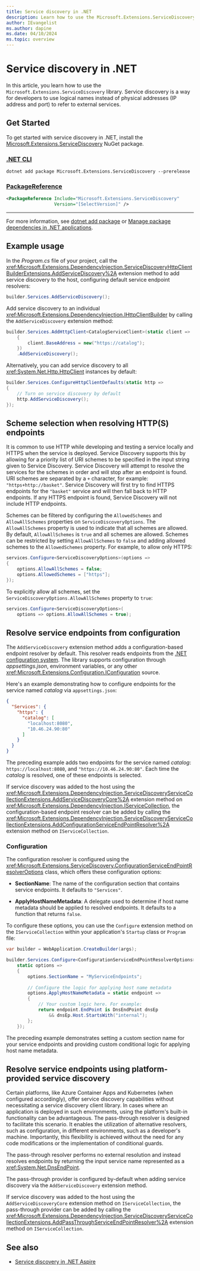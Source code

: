 ```yaml
---
title: Service discovery in .NET
description: Learn how to use the Microsoft.Extensions.ServiceDiscovery library to simplify the integration of service discovery patterns in .NET applications.
author: IEvangelist
ms.author: dapine
ms.date: 04/10/2024
ms.topic: overview
---
```


# Service discovery in .NET

In this article, you learn how to use the `Microsoft.Extensions.ServiceDiscovery` library. Service discovery is a way for developers to use logical names instead of physical addresses (IP address and port) to refer to external services.

## Get Started

To get started with service discovery in .NET, install the [Microsoft.Extensions.ServiceDiscovery](https://www.nuget.org/packages/Microsoft.Extensions.ServiceDiscovery) NuGet package.

### [.NET CLI](#tab/dotnet-cli)

```dotnetcli
dotnet add package Microsoft.Extensions.ServiceDiscovery --prerelease
```

### [PackageReference](#tab/package-reference)

```xml
<PackageReference Include="Microsoft.Extensions.ServiceDiscovery"
                  Version="[SelectVersion]" />
```

---

For more information, see [dotnet add package](../tools/dotnet-add-package.md) or [Manage package dependencies in .NET applications](../tools/dependencies.md).

## Example usage

In the _Program.cs_ file of your project, call the <xref:Microsoft.Extensions.DependencyInjection.ServiceDiscoveryHttpClientBuilderExtensions.AddServiceDiscovery%2A> extension method to add service discovery to the host, configuring default service endpoint resolvers:

```csharp
builder.Services.AddServiceDiscovery();
```

Add service discovery to an individual <xref:Microsoft.Extensions.DependencyInjection.IHttpClientBuilder> by calling the `AddServiceDiscovery` extension method:

```csharp
builder.Services.AddHttpClient<CatalogServiceClient>(static client =>
    {
        client.BaseAddress = new("https://catalog");
    })
    .AddServiceDiscovery();
```

Alternatively, you can add service discovery to all <xref:System.Net.Http.HttpClient> instances by default:

```csharp
builder.Services.ConfigureHttpClientDefaults(static http =>
{
    // Turn on service discovery by default
    http.AddServiceDiscovery();
});
```

## Scheme selection when resolving HTTP(S) endpoints

It is common to use HTTP while developing and testing a service locally and HTTPS when the service is deployed. Service Discovery supports this by allowing for a priority list of URI schemes to be specified in the input string given to Service Discovery. Service Discovery will attempt to resolve the services for the schemes in order and will stop after an endpoint is found. URI schemes are separated by a `+` character, for example: `"https+http://basket"`. Service Discovery will first try to find HTTPS endpoints for the `"basket"` service and will then fall back to HTTP endpoints. If any HTTPS endpoint is found, Service Discovery will not include HTTP endpoints.

Schemes can be filtered by configuring the `AllowedSchemes` and `AllowAllSchemes` properties on `ServiceDiscoveryOptions`. The `AllowAllSchemes` property is used to indicate that all schemes are allowed. By default, `AllowAllSchemes` is `true` and all schemes are allowed. Schemes can be restricted by setting `AllowAllSchemes` to `false` and adding allowed schemes to the `AllowedSchemes` property. For example, to allow only HTTPS:

```csharp
services.Configure<ServiceDiscoveryOptions>(options =>
{
    options.AllowAllSchemes = false;
    options.AllowedSchemes = ["https"];
});
```

To explicitly allow all schemes, set the `ServiceDiscoveryOptions.AllowAllSchemes` property to `true`:

```csharp
services.Configure<ServiceDiscoveryOptions>(
    options => options.AllowAllSchemes = true);
```

## Resolve service endpoints from configuration

The `AddServiceDiscovery` extension method adds a configuration-based endpoint resolver by default.
This resolver reads endpoints from the [.NET configuration system](configuration.md). The library supports configuration through _appsettings.json_, environment variables, or any other <xref:Microsoft.Extensions.Configuration.IConfiguration> source.

Here's an example demonstrating how to configure endpoints for the service named _catalog_ via `appsettings.json`:

```json
{
  "Services": {
    "https": {
      "catalog": [
        "localhost:8080",
        "10.46.24.90:80"
      ]
    }
  }
}
```

The preceding example adds two endpoints for the service named _catalog_: `https://localhost:8080`, and `"https://10.46.24.90:80"`. Each time the _catalog_ is resolved, one of these endpoints is selected.

If service discovery was added to the host using the <xref:Microsoft.Extensions.DependencyInjection.ServiceDiscoveryServiceCollectionExtensions.AddServiceDiscoveryCore%2A> extension method on <xref:Microsoft.Extensions.DependencyInjection.IServiceCollection>, the configuration-based endpoint resolver can be added by calling the <xref:Microsoft.Extensions.DependencyInjection.ServiceDiscoveryServiceCollectionExtensions.AddConfigurationServiceEndPointResolver%2A> extension method on `IServiceCollection`.

### Configuration

The configuration resolver is configured using the <xref:Microsoft.Extensions.ServiceDiscovery.ConfigurationServiceEndPointResolverOptions> class, which offers these configuration options:

- **SectionName**: The name of the configuration section that contains service endpoints. It defaults to `"Services"`.

- **ApplyHostNameMetadata**: A delegate used to determine if host name metadata should be applied to resolved endpoints. It defaults to a function that returns `false`.

To configure these options, you can use the `Configure` extension method on the `IServiceCollection` within your application's `Startup` class or `Program` file:

```csharp
var builder = WebApplication.CreateBuilder(args);

builder.Services.Configure<ConfigurationServiceEndPointResolverOptions>(
    static options =>
    {
        options.SectionName = "MyServiceEndpoints";
    
        // Configure the logic for applying host name metadata
        options.ApplyHostNameMetadata = static endpoint =>
        {
            // Your custom logic here. For example:
            return endpoint.EndPoint is DnsEndPoint dnsEp
                && dnsEp.Host.StartsWith("internal");
        };
    });
```

The preceding example demonstrates setting a custom section name for your service endpoints and providing custom conditional logic for applying host name metadata.

## Resolve service endpoints using platform-provided service discovery

Certain platforms, like Azure Container Apps and Kubernetes (when configured accordingly), offer service discovery capabilities without necessitating a service discovery client library. In cases where an application is deployed in such environments, using the platform's built-in functionality can be advantageous. The pass-through resolver is designed to facilitate this scenario. It enables the utilization of alternative resolvers, such as configuration, in different environments, such as a developer's machine. Importantly, this flexibility is achieved without the need for any code modifications or the implementation of conditional guards.

The pass-through resolver performs no external resolution and instead resolves endpoints by returning the input service name represented as a <xref:System.Net.DnsEndPoint>.

The pass-through provider is configured by-default when adding service discovery via the `AddServiceDiscovery` extension method.

If service discovery was added to the host using the `AddServiceDiscoveryCore` extension method on `IServiceCollection`, the pass-through provider can be added by calling the <xref:Microsoft.Extensions.DependencyInjection.ServiceDiscoveryServiceCollectionExtensions.AddPassThroughServiceEndPointResolver%2A> extension method on `IServiceCollection`.

## See also

- [Service discovery in .NET Aspire](/dotnet/aspire/service-discovery/overview)
